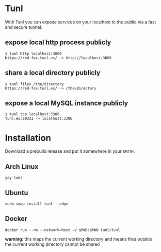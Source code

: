 # Tunl

With Tunl you can expose services on your localhost to the public via a fast and secure tunnel.

## expose local http process publicly

```
$ tunl http localhost:3000
https://red-fox.tunl.es/ -> http://localhost:3000
```

## share a local directory publicly

```
$ tunl files /the/directory
https://red-fox.tunl.es/ -> /the/directory
```

## expose a local MySQL instance publicly

```
$ tunl tcp localhost:3306
tunl.es:89311 -> localhost:3306
```

# Installation

Download a prebuild release and put it somewhere in your `$PATH`.

## Arch Linux

```
yay tunl
```

## Ubuntu

```
sudo snap install tunl --edge
```

## Docker

```
docker run --rm --network=host -v $PWD:$PWD tunl/tunl
```

**warning**: this maps the current working directory and means files outside the current working directory cannot be shared
